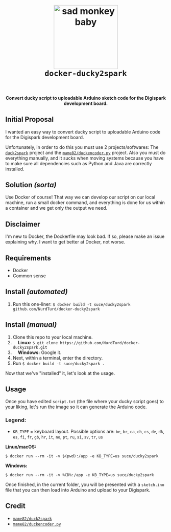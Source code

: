 <h1 align="center">
  <br>
  <a href="https://github.com/NurdTurd/docker-ducky2spark"><img src="https://i.imgur.com/SdObGuR.png" alt="sad monkey baby" width="200"></a>
  <br>
  <code>docker-ducky2spark</code>
  <br>
  <br>
</h1>

<h4 align="center">Convert ducky script to uploadable Arduino sketch code for the Digispark development board.</h4>

## Initial Proposal
I wanted an easy way to convert ducky script to uploadable Arduino code for the Digispark development board.

Unfortunately, in order to do this you must use 2 projects/softwares:
The [`duck2spark`](https://github.com/mame82/duck2spark) project and the [`mame82/duckencoder.py`](https://github.com/mame82/duckencoder.py) project.
Also you must do everything manually, and it sucks when moving systems because you have to make sure all dependencies such as Python and Java are correctly installed.

## Solution _(sorta)_
Use Docker of course! That way we can develop our script on our local machine, run a small docker command, and everything is done for us within a container and we get only the output we need.

## Disclaimer
I'm new to Docker, the Dockerfile may look bad. If so, please make an issue explaining why. I want to get better at Docker, not worse.

## Requirements
* Docker
* Common sense

## Install _(automated)_

1. Run this one-liner: `$ docker build -t suce/ducky2spark github.com/NurdTurd/docker-ducky2spark`

## Install _(manual)_

1. Clone this repo to your local machine.
2. &nbsp;&nbsp;&nbsp;&nbsp;**Linux:** `$ git clone https://github.com/NurdTurd/docker-ducky2spark.git`
3. &nbsp;&nbsp;&nbsp;&nbsp;**Windows:** Google it.
4. Next, within a terminal, enter the directory.
5. Run `$ docker build -t suce/ducky2spark .`

Now that we've "installed" it, let's look at the usage.
## Usage
Once you have edited `script.txt` (the file where your ducky script goes) to your liking, let's run the image so it can generate the Arduino code.
### Legend:
* `KB_TYPE` = keyboard layout. Possible options are: `be`, `br`, `ca`, `ch`, `cs`, `de`, `dk`, `es`, `fi`, `fr`, `gb`, `hr`, `it`, `no`, `pt`, `ru`, `si`, `sv`, `tr`, `us`

**Linux/macOS:**
```
$ docker run --rm -it -v $(pwd):/app -e KB_TYPE=us suce/ducky2spark
```
**Windows:**
```
$ docker run --rm -it -v %CD%:/app -e KB_TYPE=us suce/ducky2spark
```

Once finished, in the current folder, you will be presented with a `sketch.ino` file that you can then load into Arduino and upload to your Digispark.

## Credit
* [`mame82/duck2spark`](https://github.com/mame82/duck2spark)
* [`mame82/duckencoder.py`](https://github.com/mame82/duckencoder.py)